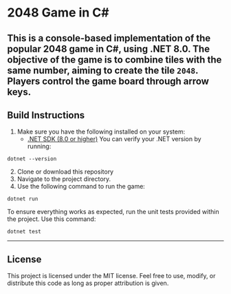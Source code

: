 ﻿# 2048 Game in C#

This is a console-based implementation of the popular 2048 game in C#, using .NET 8.0.
The objective of the game is to combine tiles with the same number,
aiming to create the tile `2048`. Players control the game board through arrow keys.
---

## Build Instructions

1. Make sure you have the following installed on your system:
    - [.NET SDK (8.0 or higher)](https://dotnet.microsoft.com/en-us/download/dotnet/8.0)
      You can verify your .NET version by running:

```shell
dotnet --version
```

2. Clone or download this repository
3. Navigate to the project directory.
4. Use the following command to run the game:

```shell
dotnet run
```

To ensure everything works as expected, run the unit tests provided within the project. Use this command:

```shell
dotnet test
```

---

## License

This project is licensed under the MIT license. Feel free to use, modify, or distribute this code as long as proper attribution is given.
